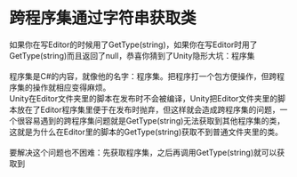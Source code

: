 # 跨程序集通过字符串获取类
如果你在写Editor的时候用了GetType(string)，如果你在写Editor时用了GetType(string)而且返回了null，恭喜你猜到了Unity隐形大坑：程序集</br>
</br>
程序集是C#的内容，就像他的名字：程序集。把程序打一个包方便操作，但跨程序集的操作就相应变得麻烦。</br>
Unity在Editor文件夹里的脚本在发布时不会被编译，Unity把Editor文件夹里的脚本放在了Editor程序集里便于在发布时抛弃，但这样就会造成跨程序集的问题，一个很容易遇到的跨程序集问题就是GetType(string)无法获取到其他程序集的类，这就是为什么在Editor里的脚本的GetType(string)获取不到普通文件夹里的类。</br>
</br>
要解决这个问题也不困难：先获取程序集，之后再调用GetType(string)就可以获取到
